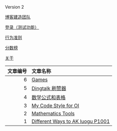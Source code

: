 Version 2

[博客建造团队](https://www.github.com/dovuque/)

[登录（测试功能）](https://dovuque.github.io/login.html)

[行为准则](https://dovuque.github.io/code_of_conduct/)

[分数榜](https://dovuque.github.io/points/)

[关于](https://dovuque.github.io/about/)

|文章编号|文章名称|
|--:|:--|
|6|[Games](/games/)|
|5|[Dingtalk 刷赞器](https://www.github.com/dovuq/dingtalk)|
|4|[数学公式和表格](https://dovuq.github.com/post/数学公式和表格)|
|3|[My Code Style for OI](/codestyle/)|
|2|[Mathematics Tools](https://unthique.github.io/mathematics/)|
|1|[Different Ways to AK luogu P1001](/akp1001/)|
